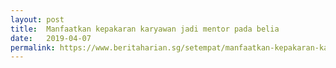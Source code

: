 ```yaml
---
layout: post
title:  Manfaatkan kepakaran karyawan jadi mentor pada belia
date:   2019-04-07
permalink: https://www.beritaharian.sg/setempat/manfaatkan-kepakaran-karyawan-jadi-mentor-pada-belia
---
```


